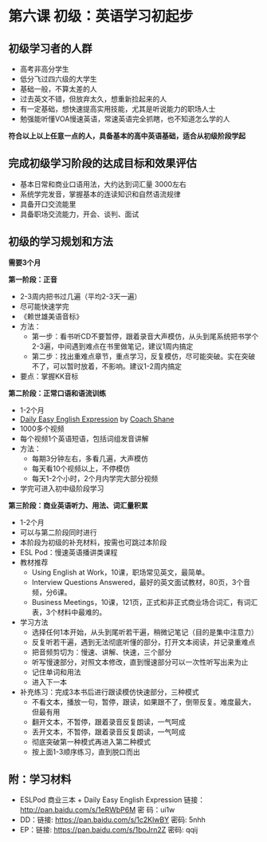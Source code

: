 # 第六课 初级：英语学习初起步

## 初级学习者的人群

- 高考非高分学生
- 低分飞过四六级的大学生
- 基础一般，不算太差的人
- 过去英文不错，但放弃太久，想重新捡起来的人
- 有一定基础，想快速提高实用技能，尤其是听说能力的职场人士
- 勉强能听懂VOA慢速英语，常速英语完全抓瞎，也不知道怎么学的人

**符合以上以上任意一点的人，具备基本的高中英语基础，适合从初级阶段学起**

## 完成初级学习阶段的达成目标和效果评估

- 基本日常和商业口语用法，大约达到词汇量 3000左右
- 系统学完发音，掌握基本的连读知识和自然语流规律
- 具备开口交流能里
- 具备职场交流能力，开会、谈判、面试

## 初级的学习规划和方法

**需要3个月**

**第一阶段：正音**

- 2-3周内把书过几遍（平均2-3天一遍）
- 尽可能快速学完
- 《赖世雄美语音标》
- 方法：
  - 第一步：看书听CD不要暂停，跟着录音大声模仿，从头到尾系统把书学个2-3遍，中间遇到难点在书里做笔记，建议1周内搞定
  - 第二步：找出重难点章节，重点学习，反复模仿，尽可能突破。实在突破不了，可以暂时放着，不影响。建议1-2周内搞定
- 要点：掌握KK音标

**第二阶段：正常口语和语流训练**

- 1-2个月
- [Daily Easy English Expression](https://www.youtube.com/user/DailyEasyEnglish/playlists) by [Coach Shane](https://twitter.com/coachshane)
- 1000多个视频
- 每个视频1个英语短语，包括词组发音讲解
- 方法：
  - 每期3分钟左右，多看几遍，大声模仿
  - 每天看10个视频以上，不停模仿
  - 每天1-2个小时，2个月内学完大部分视频
- 学完可进入初中级阶段学习

**第三阶段：商业英语听力、用法、词汇量积累**

- 1-2个月
- 可以与第二阶段同时进行
- 本阶段为初级的补充材料，按需也可跳过本阶段
- ESL Pod：慢速英语播讲类课程
- 教材推荐
  - Using English at Work，10课，职场常见英文，最简单。
  - Interview Questions Answered，最好的英文面试教材，80页，3个音频，分6课。
  - Business Meetings，10课，121页，正式和非正式商业场合词汇，有词汇表，3个材料中最难的。
- 学习方法
  - 选择任何1本开始，从头到尾听若干遍，稍微记笔记（目的是集中注意力）
  - 反复听若干遍，遇到无法彻底听懂的部分，打开文本阅读，并记录重难点
  - 把音频剪切为：慢速、讲解、快速，三个部分
  - 听写慢速部分，对照文本修改，直到慢速部分可以一次性听写出来为止
  - 记住单词和用法
  - 进入下一本
- 补充练习：完成3本书后进行跟读模仿快速部分，三种模式
  - 不看文本，播放一句，暂停，跟读，如果跟不了，倒带反复。难度最大，但最有用
  - 翻开文本，不暂停，跟着录音反复朗读，一气呵成
  - 丢开文本，不暂停，跟着录音反复朗读，一气呵成
  - 彻底突破第一种模式再进入第二种模式
  - 按上面1-3顺序练习，直到脱口而出

## 附：学习材料

- ESLPod 商业三本 + Daily Easy English Expression 链接：<http://pan.baidu.com/s/1eRWbP6M> 密 码：ui1w
- DD：链接: <https://pan.baidu.com/s/1c2KlwBY> 密码: 5nhh
- EP：链接: <https://pan.baidu.com/s/1boJrn2Z> 密码: qqij
